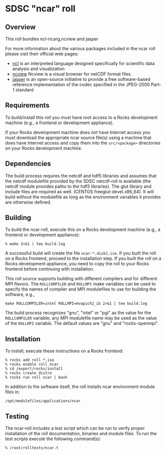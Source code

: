 # SDSC "ncar" roll

## Overview

This roll bundles ncl-ncarg,ncview  and jasper

For more information about the various packages included in the ncar roll please visit their official web pages:

- <a href="http://www.ncl.ucar.edu" target="_blank">ncl</a> is an interpreted language designed specifically for scientific data analysis and visualization
- <a href="http://http://meteora.ucsd.edu/~pierce/ncview_home_page.html" target="_blank">ncview</a> Ncview is a visual browser for netCDF format files.
- <a href="http://www.ece.uvic.ca/~frodo/jasper" target="_blank">jasper</a> is an open-source initiative to provide a free software-based reference implementation of the codec specified in the JPEG-2000 Part-1 standard

## Requirements

To build/install this roll you must have root access to a Rocks development
machine (e.g., a frontend or development appliance).

If your Rocks development machine does *not* have Internet access you must
download the appropriate ncar source file(s) using a machine that does
have Internet access and copy them into the `src/<package>` directories on your
Rocks development machine.


## Dependencies


The build process requires the netcdf and hdf5 libraries and assumes that the netcdf
modulefile provided by the SDSC netcdf-roll is available (the netcdf module provides paths
to the hdf5 libraries).  The glut library and include files are required as well.
(CENTOS freeglut-devel.x86_64).
It will build without the modulefile as long as the environment
variables it provides are otherwise defined.


## Building

To build the ncar-roll, execute this on a Rocks development
machine (e.g., a frontend or development appliance):

```shell
% make 2>&1 | tee build.log
```

A successful build will create the file `ncar-*.disk1.iso`.  If you built
the roll on a Rocks frontend, proceed to the installation step. If you built the
roll on a Rocks development appliance, you need to copy the roll to your Rocks
frontend before continuing with installation.

This roll source supports building with different compilers and for different
MPI flavors.  The `ROLLCOMPILER` and `ROLLMPI` make variables can be used to
specify the names of compiler and MPI modulefiles to use for building the
software, e.g.,

```shell
make ROLLCOMPILER=intel ROLLMPI=mvapich2_ib 2>&1 | tee build.log
```

The build process recognizes "gnu", "intel" or "pgi" as the value for the
`ROLLCOMPILER` variable; any MPI modulefile name may be used as the value of
the `ROLLMPI` variable.  The default values are "gnu" and "rocks-openmpi".
<ENDIF>

## Installation

To install, execute these instructions on a Rocks frontend:

```shell
% rocks add roll *.iso
% rocks enable roll ncar
% cd /export/rocks/install
% rocks create distro
% rocks run roll ncar | bash
```

In addition to the software itself, the roll installs ncar environment
module files in:

```shell
/opt/modulefiles/applications/ncar
```


## Testing

The ncar-roll includes a test script which can be run to verify proper
installation of the roll documentation, binaries and module files. To
run the test scripts execute the following command(s):

```shell
% /root/rolltests/ncar.t 
```

